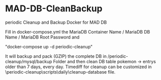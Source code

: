 # MAD-DB-CleanBackup
periodic Cleanup and Backup Docker for MAD DB

Fill in docker-compose.yml the MariaDB Container Name / MariaDB DB Name / MariaDB Root Password and

"docker-compose up -d periodic-cleanup"

It will backup and pack (GZIP) the complete DB in /periodic-cleanup/mysql/backup Folder and then clean DB table pokemon -> entrys older than 7 days, every day.
Timediff for cleanup can be customized in \periodic-cleanup\scripts\daily\cleanup-database file.
